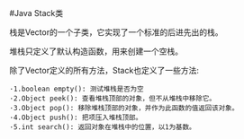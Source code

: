 #Java Stack类

栈是Vector的一个子类，它实现了一个标准的后进先出的栈。

堆栈只定义了默认构造函数，用来创建一个空栈。

除了Vector定义的所有方法，Stack也定义了一些方法:  

	·1.boolean empty(): 测试堆栈是否为空
	·2.Object peek(): 查看堆栈顶部的对象，但不从堆栈中移除它。
	·3.Object pop(): 移除堆栈顶部的对象，并作为此函数的值返回该对象。
	·4.Object push(): 把项压入堆栈顶部。
	·5.int search(): 返回对象在堆栈中的位置，以1为基数。
